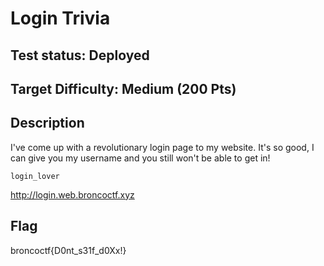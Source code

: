 # Login Trivia

## Test status: Deployed

## Target Difficulty: Medium (200 Pts)

## Description

I've come up with a revolutionary login page to my website. It's so good, I can give you my username and you still won't be able to get in!

`login_lover`

http://login.web.broncoctf.xyz

## Flag

broncoctf{D0nt_s31f_d0Xx!}

